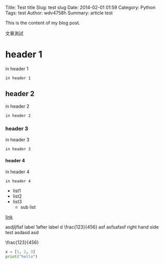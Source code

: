 Title: Test title
Slug: test slug
Date: 2014-02-01 01:59
Category: Python
Tags: test
Author: wdv4758h
Summary: article test

This is the content of my blog post.

文章測試

# header 1

in header 1

    in header 1

## header 2

in header 2

    in header 2

### header 3

in header 3

    in header 3

#### header 4

in header 4

    in header 4

- list1
- list2
- list3
    * sub list

[link]()

asdjljflaf
<l>label 1</l>after label
d
<m>\frac{123}{456}</m>
asf
asfsafasf <r>right hand side test</r>
asdasd
asd

<script type="math/tex">x+\sqrt{1-x^2}</script>

<m>\frac{123}{456}</m>

```python
x = [1, 2, 3]
print("hello")
```

